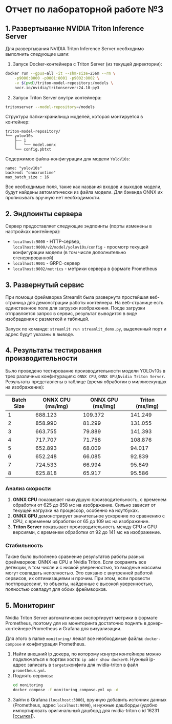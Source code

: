 # Отчет по лабораторной работе №3

## 1. Развертывание NVIDIA Triton Inference Server

Для развертывания NVIDIA Triton Inference Server необходимо выполнить следующие шаги:

1. Запуск Docker-контейнера с Triton Server (из текущей директории):
```bash
docker run --gpus=all -it --shm-size=256m --rm \
    -p9000:8000 -p9001:8001 -p9002:8002 \
    -v $(pwd)/triton-model-repository:/models \
    nvcr.io/nvidia/tritonserver:24.10-py3
```

2. Запуск Triton Server внутри контейнера:
```bash
tritonserver --model-repository=/models
```

Структура папки-хранилища моделей, которая монтируется в контейнер:
```
triton-model-repository/
└── yolov10s
    ├── 1
    │   └── model.onnx
    └── config.pbtxt
```

Содержимое файла-конфигурации для модели `YoloV10s`:
```
name: "yolov10s"
backend: "onnxruntime"
max_batch_size : 16
```

Все необходимые поля, такие как названия входов и выходов модели, будут найдены автоматически из файла модели. Для бэкенда ONNX их прописывать вручную нет необходимости.

## 2. Эндпоинты сервера

Сервер предоставляет следующие эндпоинты (порты изменены в настройках контейнера):
- `localhost:9000` - HTTP-сервер, `localhost:9000/v2/model/yolov10s/config` - просмотр текущей конфигурации модели (в том числе дополнительно сгенерированной)
- `localhost:9001` - GRPC-сервер
- `localhost:9002/metrics` - метрики сервера в формате Prometheus

## 3. Развернутый сервис
При помощи фреймворка Streamlit была развернута простейшая веб-страница для демонстрации работы контейнера. На веб-странице есть единственное поле для загрузки изображения. Посде загрузки отправляется запрос в сервис, результат выводится в виде изобрадения с разметкой и таблицей.

Запуск по команде: `streamlit run streamlit_demo.py`, выделенный порт и адрес будут указаны в выводе.

## 4. Результаты тестирования производительности

Было проведено тестирование производительности модели YOLOv10s в трех различных конфигурациях: `ONNX CPU`, `ONNX GPU`,`Nvidia Triton Server`. Результаты представлены в таблице (время обработки в миллисекундах на изображение):

| Batch Size | ONNX CPU (ms/img) | ONNX GPU (ms/img) | Triton (ms/img) |
|------------|-------------------|-------------------|-----------------|
| 1          | 688.123           | 109.372           | 141.249         |
| 2          | 858.990           | 81.299            | 131.055         |
| 3          | 663.755           | 79.889            | 141.393         |
| 4          | 717.707           | 71.758            | 108.876         |
| 5          | 652.893           | 68.009            | 94.017          |
| 6          | 652.248           | 66.085            | 92.839          |
| 7          | 724.533           | 66.994            | 95.649          |
| 8          | 625.818           | 65.917            | 95.586          |

### Анализ скорости
1. **ONNX CPU** показывает наихудшую производительность, с временем обработки от 625 до 858 мс на изображение. Сильно зависит от текущей нагрузки на процессор, особенно на ноутбуках.
2. **ONNX GPU** демонстрирует значительное ускорение по сравнению с CPU, с временем обработки от 65 до 109 мс на изображение.
3. **Triton Server** показывает производительность между CPU и GPU версиями, с временем обработки от 92 до 141 мс на изображение. 

### Стабильность
Также было выполнено сравнение результатов работы разных фреймворков: ONNX на CPU и Nvidia Triton. Если сохранять все детекции, в том числе и с низкой уверенностью, то выодные массивы могут совпадать неполностью. Это связано с внутренней работой сервисов, их оптимизациями и прочим. При этом, если провести постпроцессинг, то объекты, найденные с высокой уверенностью, полностью совпадут для обоих фреймворков.

## 5. Мониторинг
Nvidia Triton Server автоматически экспортирует метрики в формате Prometheus, поэтому для их мониторинга достаточно поднять в докер-контейнере Prometheus и Grafana для визуализации.

Для этого в папке `monitoring/` лежат все необходимые файлы: `docker-compose` и конфигурация Prometheus.

1. Найти внешний ip докера, по которому изнутри контейнера можно подключаться к портам хоста: `ip addr show docker0`. Нужный ip-адрес записать в `targets`конфига для nvidia-triton в файл `prometheus.yml`.
2. Поднять сервисы:
    ```bash
    cd monitoring
    docker compose -f monitoring_compose.yml up -d
    ```
3. Зайти в Grafana (`localhost:3000`), вручную добавить источник данных (Prometheus, адрес `localhost:9090`), и нужные дашборды (удобно импортировать оригинальный дашборд для nvidia-triton с id 16231 [[ссылка](https://grafana.com/grafana/dashboards/16231-triton/)]).

